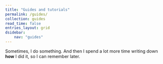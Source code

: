 ```yaml
---
title: "Guides and tutorials"
permalink: /guides/
collection: guides
read_time: false
entries_layout: grid
dsidebar:
    nav: "guides"
---
```

Sometimes, I do something.
And then I spend a lot more time writing down **how** I did it, so I can remember later.
